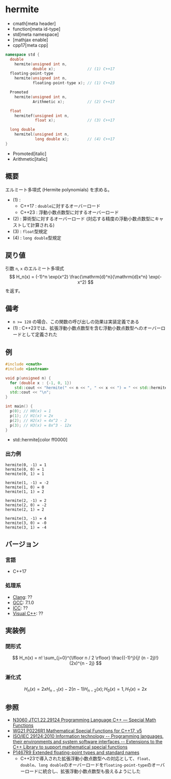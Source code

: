 # hermite
* cmath[meta header]
* function[meta id-type]
* std[meta namespace]
* [mathjax enable]
* cpp17[meta cpp]

```cpp
namespace std {
  double
    hermite(unsigned int n,
            double x);              // (1) C++17
  floating-point-type
    hermite(unsigned int n,
            floating-point-type x); // (1) C++23

  Promoted
    hermite(unsigned int n,
            Arithmetic x);          // (2) C++17

  float
    hermitef(unsigned int n,
             float x);              // (3) C++17

  long double
    hermitel(unsigned int n,
             long double x);        // (4) C++17
}
```
* Promoted[italic]
* Arithmetic[italic]

## 概要
エルミート多項式 (Hermite polynomials) を求める。

- (1) :
    - C++17 : `double`に対するオーバーロード
    - C++23 : 浮動小数点数型に対するオーバーロード
- (2) : 算術型に対するオーバーロード (対応する精度の浮動小数点数型にキャストして計算される)
- (3) : `float`型規定
- (4) : `long double`型規定


## 戻り値
引数 `n`, `x` のエルミート多項式
$$ H_n(x) = (-1)^n \exp(x^2) \frac{\mathrm{d}^n}{\mathrm{d}x^n} \exp(-x^2) $$
を返す。


## 備考
- `n >= 128` の場合、この関数の呼び出しの効果は実装定義である
- (1) : C++23では、拡張浮動小数点数型を含む浮動小数点数型へのオーバーロードとして定義された


## 例
```cpp example
#include <cmath>
#include <iostream>

void p(unsigned n) {
  for (double x : {-1, 0, 1})
    std::cout << "hermite(" << n << ", " << x << ") = " << std::hermite(n, x) << "\n";
  std::cout << "\n";
}

int main() {
  p(0); // H0(x) = 1
  p(1); // H1(x) = 2x
  p(2); // H2(x) = 4x^2 - 2
  p(3); // H3(x) = 8x^3 - 12x
}
```
* std::hermite[color ff0000]

### 出力例
```
hermite(0, -1) = 1
hermite(0, 0) = 1
hermite(0, 1) = 1

hermite(1, -1) = -2
hermite(1, 0) = 0
hermite(1, 1) = 2

hermite(2, -1) = 2
hermite(2, 0) = -2
hermite(2, 1) = 2

hermite(3, -1) = 4
hermite(3, 0) = -0
hermite(3, 1) = -4

```


## バージョン
### 言語
- C++17

### 処理系
- [Clang](/implementation.md#clang): ??
- [GCC](/implementation.md#gcc): 7.1.0
- [ICC](/implementation.md#icc): ??
- [Visual C++](/implementation.md#visual_cpp): ??

## 実装例
### 閉形式
$$ H_n(x) = n! \sum_{j=0}^{\lfloor n / 2 \rfloor} \frac{(-1)^j}{j! (n - 2j)!} (2x)^{n - 2j} $$

### 漸化式
$$ H_n(x) = 2 x H_{n-1}(x) - 2 (n-1) H_{n-2}(x); H_0(x) = 1, H_1(x) = 2x $$


## 参照
- [N3060 JTC1.22.29124 Programming Language C++ — Special Math Functions](http://www.open-std.org/jtc1/sc22/wg21/docs/papers/2010/n3060.pdf)
- [WG21 P0226R1 Mathematical Special Functions for C++17, v5](https://isocpp.org/files/papers/P0226R1.pdf)
- [ISO/IEC 29124:2010 Information technology -- Programming languages, their environments and system software interfaces -- Extensions to the C++ Library to support mathematical special functions](https://www.iso.org/standard/50511.html)
- [P1467R9 Extended floating-point types and standard names](https://www.open-std.org/jtc1/sc22/wg21/docs/papers/2022/p1467r9.html)
    - C++23で導入された拡張浮動小数点数型への対応として、`float`、`double`、`long double`のオーバーロードを`floating-point-type`のオーバーロードに統合し、拡張浮動小数点数型も扱えるようにした

